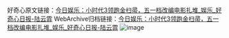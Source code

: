好奇心原文链接：[今日娱乐：小时代3领跑金扫帚，五一档改编电影扎堆_娱乐_好奇心日报-陆云霏](https://www.qdaily.com/articles/7470.html)
WebArchive归档链接：[今日娱乐：小时代3领跑金扫帚，五一档改编电影扎堆_娱乐_好奇心日报-陆云霏](http://web.archive.org/web/20190623172356/https://www.qdaily.com/articles/7470.html)
![image](http://ww3.sinaimg.cn/large/007d5XDply1g3wji7ds9cj30u04n7kjl)